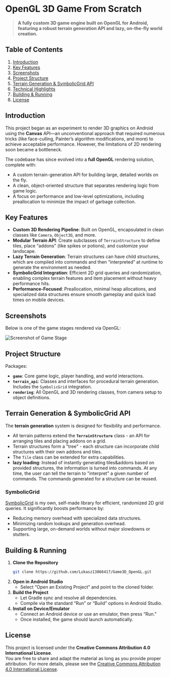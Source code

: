 # OpenGL 3D Game From Scratch

> **A fully custom 3D game engine built on OpenGL for Android, featuring a robust terrain generation API and lazy, on-the-fly world creation.**

## Table of Contents
1. [Introduction](#introduction)
2. [Key Features](#key-features)
3. [Screenshots](#screenshots)
4. [Project Structure](#project-structure)
5. [Terrain Generation & SymbolicGrid API](#terrain-generation--symbolicgrid-api)
6. [Technical Highlights](#technical-highlights)
7. [Building & Running](#building--running)
8. [License](#license)

## Introduction
This project began as an experiment to render 3D graphics on Android using the **Canvas** API—an unconventional approach that required numerous tricks (like face-culling, Painter’s algorithm modifications, and more) to achieve acceptable performance. However, the limitations of 2D rendering soon became a bottleneck.

The codebase has since evolved into a **full OpenGL** rendering solution, complete with:
- A custom terrain-generation API for building large, detailed worlds on the fly.
- A clean, object-oriented structure that separates rendering logic from game logic.
- A focus on performance and low-level optimizations, including preallocation to minimize the impact of garbage collection.

## Key Features
- **Custom 3D Rendering Pipeline**: Built on OpenGL, encapsulated in clean classes like `Camera`, `Object3D`, and more.
- **Modular Terrain API**: Create subclasses of `TerrainStructure` to define tiles, place “addons” (like spikes or potions), and customize your landscape.
- **Lazy Terrain Generation**: Terrain structures can have child structures, which are compiled into commands and then “interpreted” at runtime to generate the environment as needed.
- **SymbolicGrid Integration**: Efficient 2D grid queries and randomization, enabling complex terrain features and item placement without heavy performance hits.
- **Performance-Focused**: Preallocation, minimal heap allocations, and specialized data structures ensure smooth gameplay and quick load times on mobile devices.

## Screenshots
Below is one of the game stages rendered via OpenGL:

![Screenshot of Game Stage](https://github.com/user-attachments/assets/2b78fd37-cfe1-4630-b902-ea5328005814)

## Project Structure
Packages:
- **`game`**: Core game logic, player handling, and world interactions.
- **`terrain_api`**: Classes and interfaces for procedural terrain generation. Includes the `SymbolicGrid` integration.
- **`rendering`**: All OpenGL and 3D rendering classes, from camera setup to object definitions.

## Terrain Generation & SymbolicGrid API
The **terrain generation** system is designed for flexibility and performance.
- All terrain patterns extend the **```TerrainStructure```** class - an API for arranging tiles and placing addons on a grid.
- Terrain structures form a "tree" - each structure can incorporate child structures with their own addons and tiles. 
- The ```Tile``` class can be extended for extra capabilities.
- **lazy loading**:  Instead of instantly generating tiles&addons based on provided structures, the information is turned into commands. At any time, the user can tell the terrain to "interpret" a given number of commands. The commands generated for a structure can be reused.

### SymbolicGrid
[SymbolicGrid](https://github.com/Lukasz13866417/SymbolicGrid) is my own, self-made library for efficient, randomized 2D grid queries. It significantly boosts performance by:
- Reducing memory overhead with specialized data structures.
- Minimizing random lookups and generation overhead.
- Supporting large, on-demand worlds without major slowdowns or stutters.

## Building & Running
1. **Clone the Repository**  
   ```bash
   git clone https://github.com/Lukasz13866417/Game3D_OpenGL.git
   ```
2. **Open in Android Studio**  
   - Select “Open an Existing Project” and point to the cloned folder.
3. **Build the Project**  
   - Let Gradle sync and resolve all dependencies.
   - Compile via the standard “Run” or “Build” options in Android Studio.
4. **Install on Device/Emulator**  
   - Connect an Android device or use an emulator, then press “Run.”
   - Once installed, the game should launch automatically.

## License

This project is licensed under the **Creative Commons Attribution 4.0 International License**.  
You are free to share and adapt the material as long as you provide proper attribution. For more details, please see the [Creative Commons Attribution 4.0 International License](https://creativecommons.org/licenses/by/4.0/).
